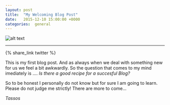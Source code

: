 ```yaml
---
layout: post
title:  "My Welcoming Blog Post"
date:   2015-12-10 15:00:00 +0000
categories:  general 
---
```

    
![alt text](http://relationshipchef.net/wp/wp-content/uploads/2014/05/recipe-clipart.gif "Recipe Image")

---
{% share_link twitter %} 

This is my first blog post. And as always when we deal with something new for us we feel a bit awkwardly.
So the question that comes to my mind imediately is .... _Is there a good recipe for a succesful Blog?_

So to be honest I personally do not know but for sure I am going to learn. Please do not judge me strictly! 
There are more to come...

_Tassos_
    
    
